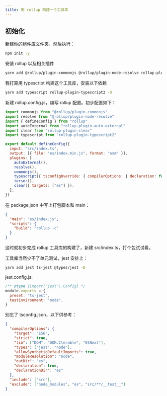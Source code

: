 ```yaml
---
title: 用 rollup 构建一个工具库
---
```


## 初始化

新建你的组件库文件夹，然后执行：

```bash
npm init -y
```

安装 rollup 以及相关插件

```bash
yarn add @rollup/plugin-commonjs @rollup/plugin-node-resolve rollup-plugin-auto-external rollup-plugin-clear rollup-plugin-terser -D
```

我打算用 typescript 构建这个工具库，安装以下依赖

```bash
yarn add typescript rollup-plugin-typescript2 -D
```

新建 rollup.config.js，编写 rollup 配置。初步配置如下：

```js
import commonjs from "@rollup/plugin-commonjs"
import resolve from "@rollup/plugin-node-resolve"
import { defineConfig } from "rollup"
import autoExternal from "rollup-plugin-auto-external"
import clear from "rollup-plugin-clear"
import typescript from "rollup-plugin-typescript2"

export default defineConfig({
  input: "src/index.ts",
  output: [{ file: "es/index.min.js", format: "esm" }],
  plugins: [
    autoExternal(),
    resolve(),
    commonjs(),
    typescript({ tsconfigOverride: { compilerOptions: { declaration: false } } }),
    terser(),
    clear({ targets: ["es"] }),
  ],
})
```

在 package.json 中写上打包脚本和 main：

```json
{
  "main": "es/index.js",
  "scripts": {
    "build": "rollup -c"
  }
}
```

这时就初步完成 rollup 工具库的构建了，新建 src/index.ts，打个包试试看。

工具库当然少不了单元测试，jest 安排上：

```bash
yarn add jest ts-jest @types/jest -D
```

jest.config.js:

```js
/** @type {import('jest').Config} */
module.exports = {
  preset: "ts-jest",
  testEnvironment: "node",
}
```

别忘了 tsconfig.json，以下供参考：

```json
{
  "compilerOptions": {
    "target": "ES6",
    "strict": true,
    "lib": ["DOM", "DOM.Iterable", "ESNext"],
    "types": ["jest", "node"],
    "allowSyntheticDefaultImports": true,
    "moduleResolution": "node",
    "outDir": "es",
    "declaration": true,
    "declarationDir": "es"
  },
  "include": ["src"],
  "exclude": ["node_modules", "es", "src/**/__test__"]
}
```
